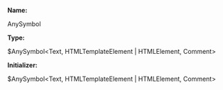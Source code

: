 **Name:**

AnySymbol

**Type:**

$AnySymbol<Text, HTMLTemplateElement | HTMLElement, Comment>

**Initializer:**

$AnySymbol<Text, HTMLTemplateElement | HTMLElement, Comment>


